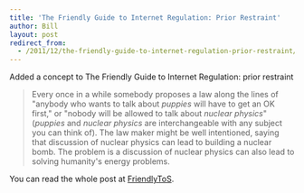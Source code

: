 ```yaml
---
title: 'The Friendly Guide to Internet Regulation: Prior Restraint'
author: Bill
layout: post
redirect_from:
  - /2011/12/the-friendly-guide-to-internet-regulation-prior-restraint/
---
```

Added a concept to The Friendly Guide to Internet Regulation: prior restraint

> Every once in a while somebody proposes a law along the lines of "anybody who
> wants to talk about *puppies* will have to get an OK first," or "nobody will
> be allowed to talk about *nuclear physics*" (*puppies* and *nuclear physics*
> are interchangeable with any subject you can think of). The law maker might
> be well intentioned, saying that discussion of nuclear physics can lead to
> building a nuclear bomb. The problem is a discussion of nuclear physics can
> also lead to solving humanity's energy problems.

You can read the whole post at [FriendlyToS][1].

 [1]: http://blog.friendlytos.org/?p=80
